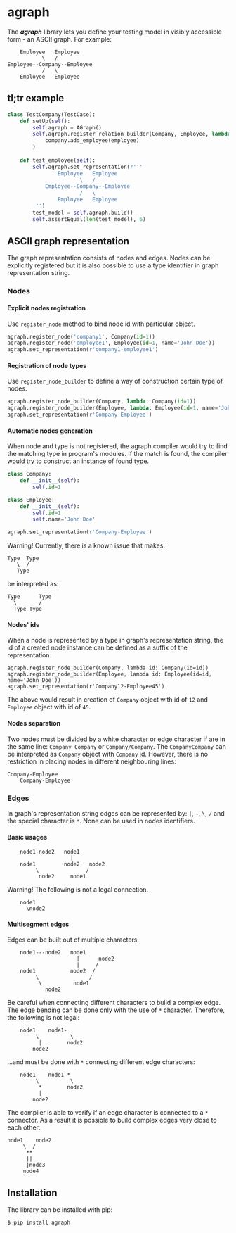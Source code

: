 # agraph
The ***agraph*** library lets you define your testing model in visibly accessible form - an ASCII graph. For example:
```
    Employee   Employee
           \   /
Employee--Company--Employee
           /   \
    Employee   Employee
```
## tl;tr example
```python
class TestCompany(TestCase):
    def setUp(self):
        self.agraph = AGraph()
        self.agraph.register_relation_builder(Company, Employee, lambda company, employee:
            company.add_employee(employee)
        )
        
    def test_employee(self):
        self.agraph.set_representation(r'''
                Employee   Employee
                       \   /
            Employee--Company--Employee
                       /   \
                Employee   Employee
        ''')
        test_model = self.agraph.build()
        self.assertEqual(len(test_model), 6)
```
## ASCII graph representation
The graph representation consists of nodes and edges. Nodes can be explicitly registered but it is also possible to use a type identifier in graph representation string.
### Nodes
#### Explicit nodes registration
Use `register_node` method to bind node id with particular object.
```python
agraph.register_node('company1', Company(id=1))
agraph.register_node('employee1', Employee(id=1, name='John Doe'))
agraph.set_representation(r'company1-employee1')
```
#### Registration of node types
Use `register_node_builder` to define a way of construction certain type of nodes.
```python
agraph.register_node_builder(Company, lambda: Company(id=1))
agraph.register_node_builder(Employee, lambda: Employee(id=1, name='John Doe'))
agraph.set_representation(r'Company-Employee')
```
#### Automatic nodes generation
When node and type is not registered, the agraph compiler would try to find the matching type in program's modules. If the match is found, the compiler would try to construct an instance of found type.
```python
class Company:
    def __init__(self):
        self.id=1

class Employee:
    def __init__(self):
        self.id=1
        self.name='John Doe'

agraph.set_representation(r'Company-Employee')
```
Warning! Currently, there is a known issue that makes:
```
Type  Type
   \  /
   Type
```
be interpreted as:
```
Type      Type
  \       /
  Type Type
```
#### Nodes' ids
When a node is represented by a type in graph's representation string, the id of a created node instance can be defined as a suffix of the representation.
```
agraph.register_node_builder(Company, lambda id: Company(id=id))
agraph.register_node_builder(Employee, lambda id: Employee(id=id, name='John Doe'))
agraph.set_representation(r'Company12-Employee45')
```
The above would result in creation of `Company` object with id of `12` and `Employee` object with id of `45`.
#### Nodes separation
Two nodes must be divided by a white character or edge character if are in the same line: `Company Company` or `Company/Company`. The `CompanyCompany` can be interpreted as `Company` object with `Company` id.
However, there is no restriction in placing nodes in different neighbouring lines:
```
Company-Employee
    Company-Employee
```
### Edges
In graph's representation string edges can be represented by: `|`, `-`, `\`, `/` and the special character is `*`. None can be used in nodes identifiers.
#### Basic usages
```
    node1-node2   node1
                    |
    node1         node2   node2
         \               /
          node2     node1
```
Warning! The following is not a legal connection.
```
    node1
      \node2
```
#### Multisegment edges
Edges can be built out of multiple characters.
```
    node1---node2   node1
                      |      node2
                      |     /
    node1           node2  /
         \                /
          \          node1
            node2

```
Be careful when connecting different characters to build a complex edge. The edge bending can be done only with the use of `*` character. Therefore, the following is not legal:
```
    node1    node1-
         \          \
          |        node2
        node2

```
...and must be done with `*` connecting different edge characters:
```
    node1    node1-*
         \          \
          *        node2
          |
        node2

```
The compiler is able to verify if an edge character is connected to a `*` connector. As a result it is possible to build complex edges very close to each other:
```
node1    node2
     \  /
      **
      ||
      |node3
     node4
```
## Installation
The library can be installed with pip:
```
$ pip install agraph
```
